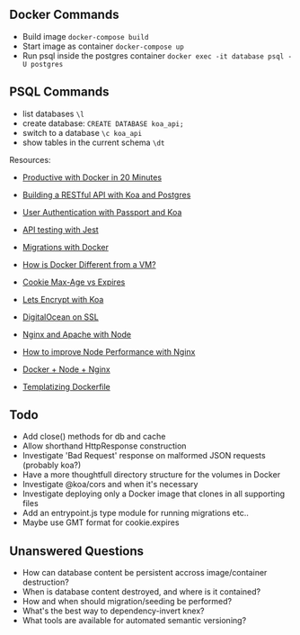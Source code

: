 ## Docker Commands
* Build image `docker-compose build`
* Start image as container `docker-compose up`
* Run psql inside the postgres container `docker exec -it database psql -U postgres`

## PSQL Commands
* list databases `\l`
* create database: `CREATE DATABASE koa_api;`
* switch to a database `\c koa_api`
* show tables in the current schema `\dt`

Resources:
* [Productive with Docker in 20 Minutes](https://engineering.circle.com/productive-with-docker-in-20-minutes-8997297a35bb)

* [Building a RESTful API with Koa and Postgres](http://mherman.org/blog/2017/08/23/building-a-restful-api-with-koa-and-postgres)

* [User Authentication with Passport and Koa](http://mherman.org/blog/2018/01/02/user-authentication-with-passport-and-koa)

* [API testing with Jest](https://hackernoon.com/api-testing-with-jest-d1ab74005c0a)

* [Migrations with Docker](https://stackoverflow.com/questions/33992867/how-do-you-perform-django-database-migrations-when-using-docker-compose)

* [How is Docker Different from a VM?](https://stackoverflow.com/questions/16047306/how-is-docker-different-from-a-virtual-machine?rq=1)

* [Cookie Max-Age vs Expires](https://mrcoles.com/blog/cookies-max-age-vs-expires/)

* [Lets Encrypt with Koa](http://blog.bguiz.com/2015/12/17/letsencrypt-tls-certs-nodejs/)

* [DigitalOcean on SSL](https://www.digitalocean.com/community/tutorials/how-to-use-certbot-standalone-mode-to-retrieve-let-s-encrypt-ssl-certificates-on-debian-9)

* [Nginx and Apache with Node](https://www.quora.com/When-using-node-js-do-you-still-need-Nginx-or-Apache)

* [How to improve Node Performance with Nginx](https://www.nginx.com/blog/5-performance-tips-for-node-js-applications/)

* [Docker + Node + Nginx](https://www.digitalocean.com/community/tutorials/how-to-secure-a-containerized-node-js-application-with-nginx-let-s-encrypt-and-docker-compose)

* [Templatizing Dockerfile](https://blog.dockbit.com/templating-your-dockerfile-like-a-boss-2a84a67d28e9)

## Todo
* Add close() methods for db and cache
* Allow shorthand HttpResponse construction
* Investigate 'Bad Request' response on malformed JSON requests (probably koa?)
* Have a more thoughtfull directory structure for the volumes in Docker
* Investigate @koa/cors and when it's necessary
* Investigate deploying only a Docker image that clones in all supporting files
* Add an entrypoint.js type module for running migrations etc..
* Maybe use GMT format for cookie.expires

## Unanswered Questions
* How can database content be persistent accross image/container destruction?
* When is database content destroyed, and where is it contained?
* How and when should migration/seeding be performed?
* What's the best way to dependency-invert knex?
* What tools are available for automated semantic versioning?
